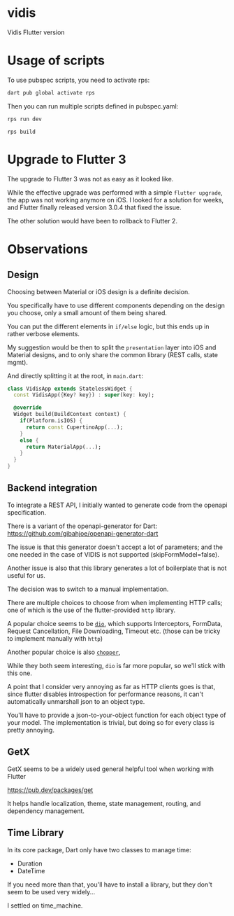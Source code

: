 # vidis

Vidis Flutter version

# Usage of scripts

To use pubspec scripts, you need to activate rps:

```bash
dart pub global activate rps
```

Then you can run multiple scripts defined in pubspec.yaml:

```bash
rps run dev
```

```
rps build
```

# Upgrade to Flutter 3

The upgrade to Flutter 3 was not as easy as it looked like.

While the effective upgrade was performed with a simple ```flutter upgrade```, the app was not working anymore on iOS.
I looked for a solution for weeks, and Flutter finally released version 3.0.4 that fixed the issue.

The other solution would have been to rollback to Flutter 2. 


# Observations

## Design

Choosing between Material or iOS design is a definite decision.

You specifically have to use different components depending on the design you choose, only a small amount of them being shared.

You can put the different elements in `if/else` logic, but this ends up in rather verbose elements.

My suggestion would be then to split the `presentation` layer into iOS and Material designs, and to only share the common library (REST calls, state mgmt).

And directly splitting it at the root, in `main.dart`:

```dart
class VidisApp extends StatelessWidget {
  const VidisApp({Key? key}) : super(key: key);

  @override
  Widget build(BuildContext context) {
    if(Platform.isIOS) {
      return const CupertinoApp(...);
    }
    else {
      return MaterialApp(...);
    }
  }
}
```

## Backend integration

To integrate a REST API, I initially wanted to generate code from the openapi specification.

There is a variant of the openapi-generator for Dart: https://github.com/gibahjoe/openapi-generator-dart

The issue is that this generator doesn't accept a lot of parameters; and the one needed in the case of VIDIS is not supported (skipFormModel=false).

Another issue is also that this library generates a lot of boilerplate that is not useful for us.

The decision was to switch to a manual implementation.

There are multiple choices to choose from when implementing HTTP calls; one of which is the use of the flutter-provided `http` library.

A popular choice seems to be [`dio`](https://pub.dev/packages/dio), which supports Interceptors, FormData, Request Cancellation, File Downloading, Timeout etc. (those can be tricky to implement manually with `http`)

Another popular choice is also [`chopper`](https://pub.dev/packages/chopper), 

While they both seem interesting, `dio` is far more popular, so we'll stick with this one.

A point that I consider very annoying as far as HTTP clients goes is that, since flutter disables introspection for performance reasons, 
it can't automatically unmarshall json to an object type.

You'll have to provide a json-to-your-object function for each object type of your model. The implementation is trivial, but doing so for every class is pretty annoying.



## GetX

GetX seems to be a widely used general helpful tool when working with Flutter

https://pub.dev/packages/get

It helps handle localization, theme, state management, routing, and dependency management.

## Time Library

In its core package, Dart only have two classes to manage time:
- Duration
- DateTime

If you need more than that, you'll have to install a library, but they don't seem to be used very widely...

I settled on time_machine.

